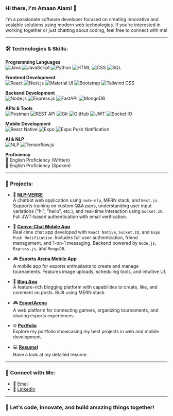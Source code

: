 <!-- Banner Image 
<img src="https://img.etimg.com/thumb/msid-84146083,width-1015,height-761,imgsize-638053,resizemode-8/prime/technology-and-startups/booting-up-developer-economy-how-tech-startups-are-helping-coders-build-and-test-software-faster.jpg" alt="Developer Economy" style="width: 100%; max-height: 150px; object-fit: cover;"/>
-->

### Hi there, I'm Amaan Alam! 👋

I'm a passionate software developer focused on creating innovative and scalable solutions using modern web technologies. If you're interested in working together or just chatting about coding, feel free to connect with me!

---

### 🛠 Technologies & Skills:

**Programming Languages**  
![Java](https://img.shields.io/badge/-Java-007396?style=for-the-badge&logo=java) ![JavaScript](https://img.shields.io/badge/-JavaScript-F7DF1E?style=for-the-badge&logo=javascript) ![Python](https://img.shields.io/badge/-Python-3776AB?style=for-the-badge&logo=python) ![HTML](https://img.shields.io/badge/-HTML-E34F26?style=for-the-badge&logo=html5&logoColor=white) ![CSS](https://img.shields.io/badge/-CSS-1572B6?style=for-the-badge&logo=css3&logoColor=white) ![SQL](https://img.shields.io/badge/-SQL-4479A1?style=for-the-badge&logo=mysql&logoColor=white)

**Frontend Development**  
![React](https://img.shields.io/badge/-React-61DAFB?style=for-the-badge&logo=react&logoColor=white) ![Next.js](https://img.shields.io/badge/-Next.js-000000?style=for-the-badge&logo=next.js&logoColor=white) ![Material UI](https://img.shields.io/badge/-Material--UI-0081CB?style=for-the-badge&logo=mui&logoColor=white) ![Bootstrap](https://img.shields.io/badge/-Bootstrap-7952B3?style=for-the-badge&logo=bootstrap&logoColor=white) ![Tailwind CSS](https://img.shields.io/badge/-Tailwind%20CSS-38B2AC?style=for-the-badge&logo=tailwind-css)

**Backend Development**  
![Node.js](https://img.shields.io/badge/-Node.js-339933?style=for-the-badge&logo=node.js&logoColor=white) ![Express.js](https://img.shields.io/badge/-Express.js-000000?style=for-the-badge&logo=express&logoColor=white) ![FastAPI](https://img.shields.io/badge/-FastAPI-009688?style=for-the-badge&logo=fastapi&logoColor=white) ![MongoDB](https://img.shields.io/badge/-MongoDB-47A248?style=for-the-badge&logo=mongodb&logoColor=white)

**APIs & Tools**  
![Postman](https://img.shields.io/badge/-Postman-FF6C37?style=for-the-badge&logo=postman&logoColor=white) ![REST API](https://img.shields.io/badge/-REST%20API-FF6C37?style=for-the-badge&logo=api) ![Git](https://img.shields.io/badge/-Git-F05032?style=for-the-badge&logo=git&logoColor=white) ![GitHub](https://img.shields.io/badge/-GitHub-181717?style=for-the-badge&logo=github) ![JWT](https://img.shields.io/badge/-JWT-000000?style=for-the-badge&logo=jsonwebtokens&logoColor=white) ![Socket.IO](https://img.shields.io/badge/-Socket.io-010101?style=for-the-badge&logo=socket.io&logoColor=white)

**Mobile Development**  
![React Native](https://img.shields.io/badge/-React%20Native-61DAFB?style=for-the-badge&logo=react) ![Expo](https://img.shields.io/badge/-Expo-000020?style=for-the-badge&logo=expo&logoColor=white) ![Expo Push Notification](https://img.shields.io/badge/-Expo%20Push%20Notification-36C5F0?style=for-the-badge)

**AI & NLP**  
![NLP](https://img.shields.io/badge/-NLP-6E4AFF?style=for-the-badge&logo=openai&logoColor=white) ![Tensorflow.js](https://img.shields.io/badge/-Tensorflow.js-FF6F00?style=for-the-badge&logo=tensorflow&logoColor=white)

**Proficiency**  
📝 English Proficiency (Written)  
🎤 English Proficiency (Spoken)

---

### 🌟 Projects:

- 🧠 **[NLP-VERSE](https://nlp-verse.vercel.app/)**  
  A chatbot web application using `node-nlp`, MERN stack, and `Next.js`. Supports training on custom Q&A pairs, understanding user input variations ("hi", "hello", etc.), and real-time interaction using `Socket.IO`. Full JWT-based authentication with email verification.

- 💬 **[Convo-Chat Mobile App](https://drive.google.com/file/d/1aaS9tz5zXZK8X2SJb_Dnk8KWaqKL9_fv/view?usp=drivesdk)**  
  Real-time chat app developed with `React Native`, `Socket.IO`, and `Expo Push Notification`. Includes full user authentication, friend management, and 1-on-1 messaging. Backend powered by `Node.js`, `Express.js`, and `MongoDB`.

- 🎮 **[Esports Arena Mobile App](https://drive.google.com/file/d/1cGk5VoXAlEwIxpBeMP6-P96CNWja5J9l/view?usp=drivesdk)**  
  A mobile app for esports enthusiasts to create and manage tournaments. Features image uploads, scheduling tools, and intuitive UI.

- 🚀 **[Blog App](https://blog-app-orcin-seven.vercel.app/)**  
  A feature-rich blogging platform with capabilities to create, like, and comment on posts. Built using MERN stack.

- 🎮 **[EsportArena](https://esports-arena.vercel.app/)**  
  A web platform for connecting gamers, organizing tournaments, and sharing esports experiences.

- 🌐 **[Portfolio](https://amaan7355.github.io/Portfolio-New-edited/)**  
  Explore my portfolio showcasing my best projects in web and mobile development.

- 💻 **[Resume]([https://drive.google.com/file/d/1lvcvLejhdEviVTDatna-YZFRkyuwcy2q/view?usp=drivesdk))**  
  Have a look at my detailed resume.

---

### 🤝 Connect with Me:

- 📧 [Email](mailto:alamamaan334@gmail.com)
- 💼 [LinkedIn](https://www.linkedin.com/in/amaan-alam-86b821241)

---

### 🚀 Let's code, innovate, and build amazing things together!

